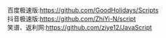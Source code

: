 百度极速版:https://github.com/GoodHolidays/Scripts  
抖音极速版:https://github.com/ZhiYi-N/script  
笑谱、返利网:https://github.com/ziye12/JavaScript  






